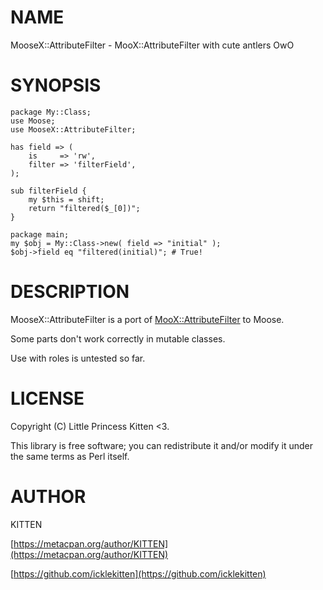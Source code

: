 # NAME

MooseX::AttributeFilter - MooX::AttributeFilter with cute antlers OwO

# SYNOPSIS

    package My::Class;
    use Moose;
    use MooseX::AttributeFilter;
    
    has field => (
        is     => 'rw',
        filter => 'filterField',
    );
    
    sub filterField {
        my $this = shift;
        return "filtered($_[0])";
    }
    
    package main;
    my $obj = My::Class->new( field => "initial" );
    $obj->field eq "filtered(initial)"; # True!

# DESCRIPTION

MooseX::AttributeFilter is a port of [MooX::AttributeFilter](https://metacpan.org/pod/MooX::AttributeFilter) to Moose.

Some parts don't work correctly in mutable classes.

Use with roles is untested so far.

# LICENSE

Copyright (C) Little Princess Kitten <3.

This library is free software; you can redistribute it and/or modify
it under the same terms as Perl itself.

# AUTHOR

KITTEN

[https://metacpan.org/author/KITTEN](https://metacpan.org/author/KITTEN)

[https://github.com/icklekitten](https://github.com/icklekitten)
